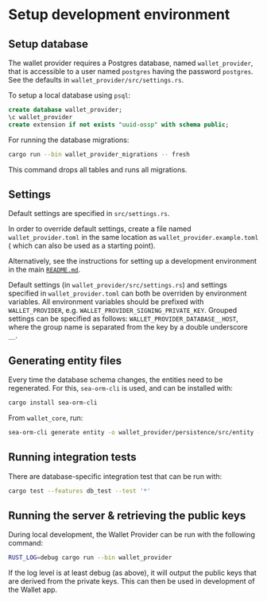 # Setup development environment

## Setup database

The wallet provider requires a Postgres database, named `wallet_provider`, that
is accessible to a user named `postgres` having the password `postgres`. See the
defaults in `wallet_provider/src/settings.rs`.

To setup a local database using `psql`:

```sql
create database wallet_provider;
\c wallet_provider
create extension if not exists "uuid-ossp" with schema public;
```

For running the database migrations:

```bash
cargo run --bin wallet_provider_migrations -- fresh
```

This command drops all tables and runs all migrations.

## Settings

Default settings are specified in `src/settings.rs`.

In order to override default settings, create a file named
`wallet_provider.toml` in the same location as `wallet_provider.example.toml` (
which can also be used as a starting point).

Alternatively, see the instructions for setting up a development environment in
the main [`README.md`](../../README.md#configuring-the-development-environment).

Default settings (in `wallet_provider/src/settings.rs`) and settings specified
in `wallet_provider.toml` can both be overriden by environment variables. All
environment variables should be prefixed with `WALLET_PROVIDER`, e.g.
`WALLET_PROVIDER_SIGNING_PRIVATE_KEY`. Grouped settings can be specified as
follows: `WALLET_PROVIDER_DATABASE__HOST`, where the group name is separated
from the key by a double underscore `__`.

## Generating entity files

Every time the database schema changes, the entities need to be regenerated. For
this, `sea-orm-cli` is used, and can be
installed with:

```bash
cargo install sea-orm-cli
```

From `wallet_core`, run:

```bash
sea-orm-cli generate entity -o wallet_provider/persistence/src/entity --database-url "postgres://localhost/wallet_provider"
```

## Running integration tests

There are database-specific integration test that can be run with:

```bash
cargo test --features db_test --test '*'
```

## Running the server & retrieving the public keys

During local development, the Wallet Provider can be run with the following
command:

```bash
RUST_LOG=debug cargo run --bin wallet_provider
```

If the log level is at least debug (as above), it will output the public keys
that are derived from the private keys.
This can then be used in development of the Wallet app.
